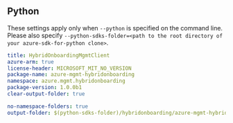 ## Python

These settings apply only when `--python` is specified on the command line.
Please also specify `--python-sdks-folder=<path to the root directory of your azure-sdk-for-python clone>`.

``` yaml $(python)
title: HybridOnboardingMgmtClient
azure-arm: true
license-header: MICROSOFT_MIT_NO_VERSION
package-name: azure-mgmt-hybridonboarding
namespace: azure.mgmt.hybridonboarding
package-version: 1.0.0b1
clear-output-folder: true
```

``` yaml $(python)
no-namespace-folders: true
output-folder: $(python-sdks-folder)/hybridonboarding/azure-mgmt-hybridonboarding/azure/mgmt/hybridonboarding
```
